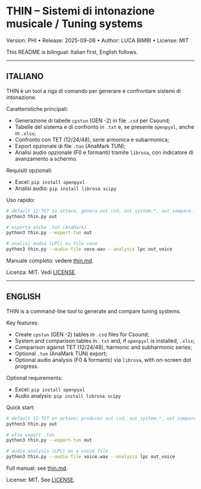 # THIN – Sistemi di intonazione musicale / Tuning systems

Version: PHI • Release: 2025-09-06 • Author: LUCA BIMBI • License: MIT

This README is bilingual: Italian first, English follows.

---

## ITALIANO

THIN è un tool a riga di comando per generare e confrontare sistemi di intonazione.

Caratteristiche principali:
- Generazione di tabelle `cpstun` (GEN -2) in file `.csd` per Csound;
- Tabelle del sistema e di confronto in `.txt` e, se presente `openpyxl`, anche in `.xlsx`;
- Confronto con TET (12/24/48), serie armonica e subarmonica;
- Export opzionale di file `.tun` (AnaMark TUN);
- Analisi audio opzionale (F0 e formanti) tramite `librosa`, con indicatore di avanzamento a schermo.

Requisiti opzionali:
- Excel: `pip install openpyxl`
- Analisi audio: `pip install librosa scipy`

Uso rapido:
```bash
# default 12-TET su ottava, genera out.csd, out_system.*, out_compare.*
python3 thin.py out

# esporta anche .tun (AnaMark)
python3 thin.py --export-tun out

# analisi audio (LPC) su file voce
python3 thin.py --audio-file voce.wav --analysis lpc out_voice
```

Manuale completo: vedere [thin.md](thin.md).

Licenza: MIT. Vedi [LICENSE](LICENSE).

---

## ENGLISH

THIN is a command-line tool to generate and compare tuning systems.

Key features:
- Create `cpstun` (GEN -2) tables in `.csd` files for Csound;
- System and comparison tables in `.txt` and, if `openpyxl` is installed, `.xlsx`;
- Comparison against TET (12/24/48), harmonic and subharmonic series;
- Optional `.tun` (AnaMark TUN) export;
- Optional audio analysis (F0 & formants) via `librosa`, with on-screen dot progress.

Optional requirements:
- Excel: `pip install openpyxl`
- Audio analysis: `pip install librosa scipy`

Quick start:
```bash
# default 12-TET on octave; produces out.csd, out_system.*, out_compare.*
python3 thin.py out

# also export .tun
python3 thin.py --export-tun out

# audio analysis (LPC) on a voice file
python3 thin.py --audio-file voice.wav --analysis lpc out_voice
```

Full manual: see [thin.md](thin.md).

License: MIT. See [LICENSE](LICENSE).
